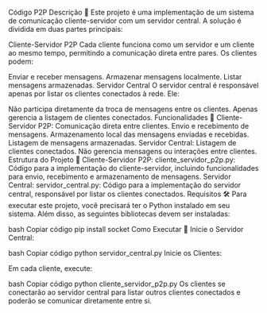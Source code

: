 Código P2P
Descrição 📜
Este projeto é uma implementação de um sistema de comunicação cliente-servidor com um servidor central. A solução é dividida em duas partes principais:

Cliente-Servidor P2P
Cada cliente funciona como um servidor e um cliente ao mesmo tempo, permitindo a comunicação direta entre pares. Os clientes podem:

Enviar e receber mensagens.
Armazenar mensagens localmente.
Listar mensagens armazenadas.
Servidor Central
O servidor central é responsável apenas por listar os clientes conectados à rede. Ele:

Não participa diretamente da troca de mensagens entre os clientes.
Apenas gerencia a listagem de clientes conectados.
Funcionalidades 🚀
Cliente-Servidor P2P:
Comunicação direta entre clientes.
Envio e recebimento de mensagens.
Armazenamento local das mensagens enviadas e recebidas.
Listagem de mensagens armazenadas.
Servidor Central:
Listagem de clientes conectados.
Não gerencia mensagens ou interações entre clientes.
Estrutura do Projeto 📁
Cliente-Servidor P2P:
cliente_servidor_p2p.py: Código para a implementação do cliente-servidor, incluindo funcionalidades para envio, recebimento e armazenamento de mensagens.
Servidor Central:
servidor_central.py: Código para a implementação do servidor central, responsável por listar os clientes conectados.
Requisitos 🛠️
Para executar este projeto, você precisará ter o Python instalado em seu sistema. Além disso, as seguintes bibliotecas devem ser instaladas:

bash
Copiar código
pip install socket
Como Executar 🔧
Inicie o Servidor Central:

bash
Copiar código
python servidor_central.py
Inicie os Clientes:

Em cada cliente, execute:

bash
Copiar código
python cliente_servidor_p2p.py
Os clientes se conectarão ao servidor central para listar outros clientes conectados e poderão se comunicar diretamente entre si.

